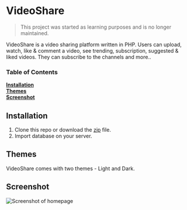 # VideoShare

> This project was started as learning purposes and is no longer maintained.

VideoShare is a video sharing platform written in PHP. Users can upload, watch, like & comment a video, see trending, subscription, suggested & liked videos. They can subscribe to the channels and more..

### Table of Contents
**[Installation](#installation)**<br>
**[Themes](#themes)**<br>
**[Screenshot](#screenshot)**<br>

## Installation
1. Clone this repo or download the [zip](https://github.com/itsmysterybox/video-share/archive/master.zip) file.
2. Import database on your server.

## Themes
VideoShare comes with two themes - Light and Dark.

## Screenshot
![Screenshot of homepage](https://raw.githubusercontent.com/itsmysterybox/video-share/master/Screenshots/videoshare.png)
